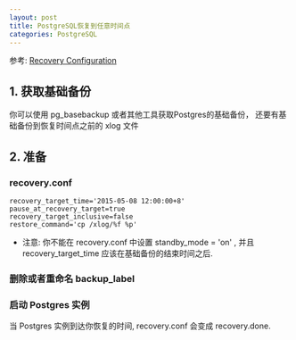 ```yaml
---
layout: post
title: PostgreSQL恢复到任意时间点
categories: PostgreSQL
---
```


<!--more-->

参考: [Recovery Configuration](http://www.postgresql.org/docs/9.4/static/recovery-config.html)

## 1. 获取基础备份
  你可以使用 pg_basebackup 或者其他工具获取Postgres的基础备份， 还要有基础备份到恢复时间点之前的 xlog 文件

## 2. 准备
### recovery.conf

	recovery_target_time='2015-05-08 12:00:00+8'
	pause_at_recovery_target=true
	recovery_target_inclusive=false
	restore_command='cp /xlog/%f %p'

* 注意:
  你不能在 recovery.conf 中设置 standby_mode = 'on' , 并且 recovery_target_time 应该在基础备份的结束时间之后.

### 删除或者重命名 backup_label 

### 启动 Postgres 实例
  当 Postgres 实例到达你恢复的时间, recovery.conf 会变成 recovery.done.
